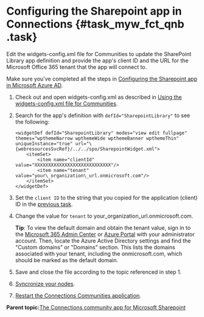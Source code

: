 # Configuring the Sharepoint app in Connections {#task_myw_fct_qnb .task}

Edit the widgets-config.xml file for Communities to update the SharePoint Library app definition and provide the app's client ID and the URL for the Microsoft Office 365 tenant that the app will connect to.

Make sure you've completed all the steps in [Configuring the Sharepoint app in Microsoft Azure AD](t_admin_sharepoint_app_enabling.md).

1.  Check out and open widgets-config.xml as described in [Using the widgets-config.xml file for Communities](../../admin/admin/t_admin_communities_use_widgets_config.md).

2.  Search for the app's definition with `defId="SharepointLibrary"` to see the following:

    ```
    <widgetDef defId="SharepointLibrary" modes="view edit fullpage" themes="wpthemeNarrow wpthemeWide wpthemeBanner wpthemeThin" uniqueInstance="true" url="\{webresourcesSvcRef}/../../spo/SharepointWidget.xml"> 
        <itemSet> 
            <item name="clientId" value="XXXXXXXXXXXXXXXXXXXXXXXXXXXX"/> 
            <item name="tenant" value="your\_organization\_url.onmicrosoft.com"/>
        </itemSet> 
    </widgetDef>  
    ```

3.  Set the `client ID` to the string that you copied for the application \(client\) ID in the [previous task](t_admin_sharepoint_app_enabling.md).

4.  Change the value for `tenant` to your\_organization\_url.onmicrosoft.com.

    **Tip**: To view the default domain and obtain the tenant value, sign in to the [Microsoft 365 Admin Center](https://admin.microsoft.com/) or [Azure Portal](https://portal.azure.com/) with your administrator account. Then, locate the Azure Active Directory settings and find the "Custom domains" or "Domains" section. This lists the domains associated with your tenant, including the onmicrosoft.com, which should be marked as the default domain.

5.  Save and close the file according to the topic referenced in step 1.

6.  [Syncronize your nodes](../../admin/migrate/t_synch_updates.md).

7.  [Restart the Connections Communities application](../../admin/admin/t_admin_common_startstop_apps.md).


**Parent topic:**[The Connections community app for Microsoft Sharepoint](../../connectors/admin/c_admin_sharepoint_app_container.md)

